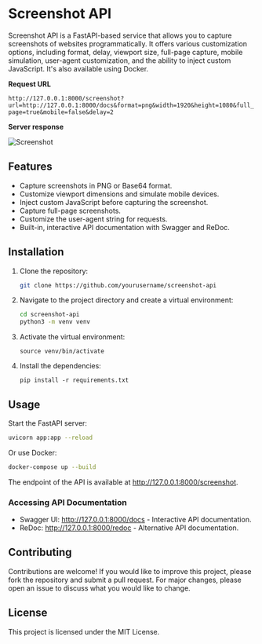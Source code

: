 # Screenshot API

Screenshot API is a FastAPI-based service that allows you to capture screenshots of websites programmatically. It offers various customization options, including format, delay, viewport size, full-page capture, mobile simulation, user-agent customization, and the ability to inject custom JavaScript. It's also available using Docker.

**Request URL**

```http://127.0.0.1:8000/screenshot?url=http://127.0.0.1:8000/docs&format=png&width=1920&height=1080&full_page=true&mobile=false&delay=2```

**Server response**

![Screenshot](https://github.com/ggn1992/screenshot-api/blob/main/screenshot.png?raw=true)

## Features

- Capture screenshots in PNG or Base64 format.
- Customize viewport dimensions and simulate mobile devices.
- Inject custom JavaScript before capturing the screenshot.
- Capture full-page screenshots.
- Customize the user-agent string for requests.
- Built-in, interactive API documentation with Swagger and ReDoc.

## Installation

1.  Clone the repository:
    ```bash
    git clone https://github.com/yourusername/screenshot-api
    ```
2.  Navigate to the project directory and create a virtual environment:
    ```bash
    cd screenshot-api
    python3 -m venv venv
    ```
3.  Activate the virtual environment:
    ```
    source venv/bin/activate
    ```
4.  Install the dependencies:
    ```
    pip install -r requirements.txt
    ```
## Usage

Start the FastAPI server:

```bash
uvicorn app:app --reload
```

Or use Docker:

```bash
docker-compose up --build
```

The endpoint of the API is available at http://127.0.0.1:8000/screenshot.

### Accessing API Documentation

- Swagger UI: http://127.0.0.1:8000/docs - Interactive API documentation.
- ReDoc: http://127.0.0.1:8000/redoc - Alternative API documentation.

## Contributing

Contributions are welcome! If you would like to improve this project, please fork the repository and submit a pull request. For major changes, please open an issue to discuss what you would like to change.

## License

This project is licensed under the MIT License.